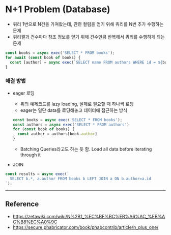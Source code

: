 # N+1 Problem (Database)
- 쿼리 1번으로 N건을 가져왔는데, 관련 컬럼을 얻기 위해 쿼리를 N번 추가 수행하는 문제
- 쿼리결과 건수마다 참조 정보를 얻기 위해 건수만큼 반복해서 쿼리를 수행하게 되는 문제

```javascript
const books = async exec('SELECT * FROM books');
for await (const book of books) {
  const [author] = async exec(`SELECT name FROM authors WHERE id = ${book.author}`)
}
```

### 해결 방법
- eager 로딩
  - 위의 예제코드를 lazy loading, 실제로 필요할 때 하나씩 로딩
  - eager는 일단 data를 로딩해놓고 데이터에 접근하는 방식

  ```javascript
  const books = async exec('SELECT * FROM books');
  const authors = async exec('SELECT * FROM authors')
  for (const book of books) {
    const author = authors[book.author]
  }
  ```
  
  - Batching Queries라고도 하는 듯 함. Load all data before iterating through it

- JOIN
```javascript
const results = async exec(`
  SELECT b.*, a.author FROM books b LEFT JOIN a ON b.author=a.id
`);
```

---
## Reference
- https://zetawiki.com/wiki/N%2B1_%EC%BF%BC%EB%A6%AC_%EB%AC%B8%EC%A0%9C
- https://secure.phabricator.com/book/phabcontrib/article/n_plus_one/
